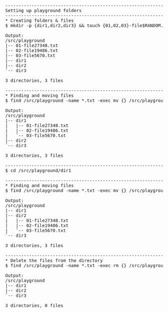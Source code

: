 <pre>
----------------------------------------------------------------
Setting up playground folders
----------------------------------------------------------------
* Creating folders & files
$ mkdir -p {dir1,dir2,dir3} && touch {01,02,03}-file$RANDOM.txt

Output:
/src/playground
|-- 01-file27348.txt
|-- 02-file19486.txt
|-- 03-file5670.txt
|-- dir1
|-- dir2
`-- dir3

3 directories, 3 files

----------------------------------------------------------------
* Finding and moving files
$ find /src/playground -name *.txt -exec mv {} /src/playground/dir1

Output:
/src/playground
|-- dir1
|   |-- 01-file27348.txt
|   |-- 02-file19486.txt
|   `-- 03-file5670.txt
|-- dir2
`-- dir3

3 directories, 3 files

----------------------------------------------------------------
$ cd /src/playground/dir1

----------------------------------------------------------------
* Finding and moving files
$ find /src/playground -name *.txt -exec mv {} /src/playground/dir2

Output:
/src/playground
|-- dir1
|-- dir2
|   |-- 01-file27348.txt
|   |-- 02-file19486.txt
|   `-- 03-file5670.txt
`-- dir3

3 directories, 3 files

----------------------------------------------------------------
* Delete the files from the directory
$ find /src/playground -name *.txt -exec rm {} /src/playground/dir2

Output:
/src/playground
|-- dir1
|-- dir2
`-- dir3

3 directories, 0 files

</pre>
